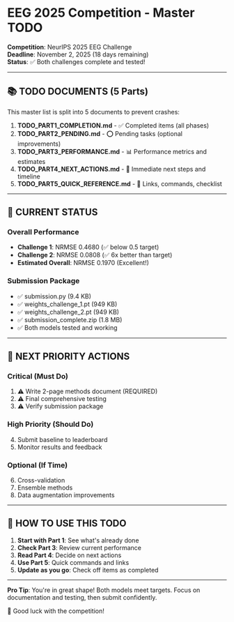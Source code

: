 # EEG 2025 Competition - Master TODO

**Competition**: NeurIPS 2025 EEG Challenge  
**Deadline**: November 2, 2025 (18 days remaining)  
**Status**: ✅ Both challenges complete and tested!

---

## 📚 TODO DOCUMENTS (5 Parts)

This master list is split into 5 documents to prevent crashes:

1. **TODO_PART1_COMPLETION.md** - ✅ Completed items (all phases)
2. **TODO_PART2_PENDING.md** - ⭕ Pending tasks (optional improvements)
3. **TODO_PART3_PERFORMANCE.md** - 📊 Performance metrics and estimates
4. **TODO_PART4_NEXT_ACTIONS.md** - 🎯 Immediate next steps and timeline
5. **TODO_PART5_QUICK_REFERENCE.md** - 🔗 Links, commands, checklist

---

## 🎯 CURRENT STATUS

### Overall Performance
- **Challenge 1**: NRMSE 0.4680 (✅ below 0.5 target)
- **Challenge 2**: NRMSE 0.0808 (✅ 6x better than target)
- **Estimated Overall**: NRMSE 0.1970 (Excellent!)

### Submission Package
- ✅ submission.py (9.4 KB)
- ✅ weights_challenge_1.pt (949 KB)
- ✅ weights_challenge_2.pt (949 KB)
- ✅ submission_complete.zip (1.8 MB)
- ✅ Both models tested and working

---

## 🚦 NEXT PRIORITY ACTIONS

### Critical (Must Do)
1. ⚠️ Write 2-page methods document (REQUIRED)
2. ⚠️ Final comprehensive testing
3. ⚠️ Verify submission package

### High Priority (Should Do)
4. Submit baseline to leaderboard
5. Monitor results and feedback

### Optional (If Time)
6. Cross-validation
7. Ensemble methods
8. Data augmentation improvements

---

## 📖 HOW TO USE THIS TODO

1. **Start with Part 1**: See what's already done
2. **Check Part 3**: Review current performance
3. **Read Part 4**: Decide on next actions
4. **Use Part 5**: Quick commands and links
5. **Update as you go**: Check off items as completed

---

**Pro Tip**: You're in great shape! Both models meet targets. 
Focus on documentation and testing, then submit confidently.

🎉 Good luck with the competition!
